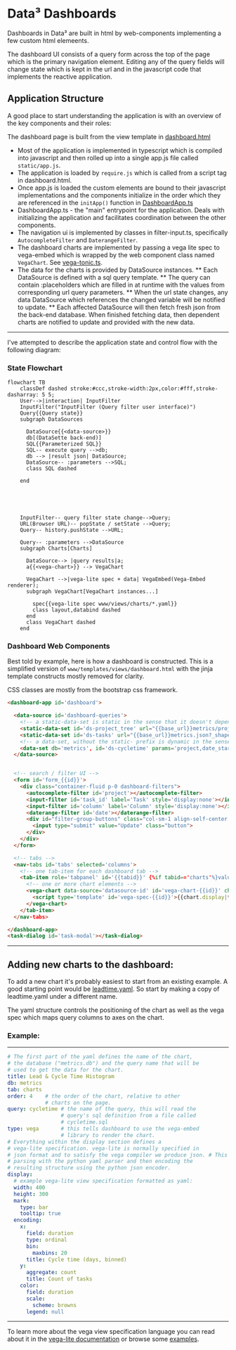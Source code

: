 
# Data³ Dashboards


Dashboards in Data³ are built in html by web-components implementing a few custom html elemeents.

The dashboard UI consists of a query form across the top of the page which is the primary navigation element. Editing any of the query fields will change state which is kept in the url and in the javascript code that implements the reactive application.

## Application Structure


A good place to start understanding the application is with an overview of the key components and their roles:

The dashboard page is built from the view template in [dashboard.html](../www/templates/views/dashboard.html)
* Most of the application is implemented in typescript which is compiled into javascript and then rolled up into a single app.js file called `static/app.js`.
* The application is loaded by `require.js` which is called from a script tag in dashboard.html.
* Once app.js is loaded the custom elements are bound to their javascript implementations and the components initialize in the order which they are referenced in the `initApp()` function in [DashboardApp.ts](../www/static/DashboardApp.ts)
* DashboardApp.ts - the "main" entrypoint for the application. Deals with initializing the application and facilitates coordination between the other components.
* The navigation ui is implemented by classes in filter-input.ts, specifically  `AutocompleteFilter` and `DaterangeFilter`.
* The dashboard charts are implemented by passing a vega lite spec to vega-embed which is wrapped by the web component class named `VegaChart`. See [vega-tonic.ts](../www/static/vega-tonic.ts).
* The data for the charts is provided by DataSource instances.
** Each DataSource is defined with a sql query template.
** The query can contain :placeholders which are filled in at runtime with the values from corresponding url query parameters.
** When the url state changes, any data DataSource which references the changed variable will be notified to update.
** Each affected DataSource will then fetch fresh json from the back-end database. When finished fetching data, then dependent charts are notified to update and provided with the new data.

---
I've attempted to describe the application state and control flow with the following diagram:

### State Flowchart

```mermaid
flowchart TB
    classDef dashed stroke:#ccc,stroke-width:2px,color:#fff,stroke-dasharray: 5 5;
    User-->|interaction| InputFilter
    InputFilter("InputFilter (Query filter user interface)")
    Query{{Query state}}
    subgraph DataSources

      DataSource{{<data-source>}}
      db[(DataSette back-end)]
      SQL{{Parameterized SQL}}
      SQL-- execute query -->db;
      db --> |result json| DataSource;
      DataSource-- :parameters -->SQL;
      class SQL dashed

    end





    InputFilter-- query filter state change-->Query;
    URL(Browser URL)-- popState / setState -->Query;
    Query-- history.pushState -->URL;

    Query-- :parameters -->DataSource
    subgraph Charts[Charts]

      DataSource--> |query results|a;
      a{{<vega-chart>}} --> VegaChart

      VegaChart -->|vega-lite spec + data| VegaEmbed(Vega-Embed renderer);
      subgraph VegaChart[VegaChart instances...]

        spec{{vega-lite spec www/views/charts/*.yaml}}
        class layout,databind dashed
      end
      class VegaChart dashed
    end
```


### Dashboard Web Components

Best told by example, here is how a dashboard is constructed. This is a simplified version of `www/templates/views/dashboard.html` with the jinja template constructs mostly removed for clarity.

CSS classes are mostly from the bootstrap css framework.
```html
<dashboard-app id='dashboard'>

  <data-source id='dashboard-queries'>
    <!-- a static-data-set is static in the sense that it doesn't depend on the query and is effectively immutable at runtime. Therefore, the data can be cached fairly aggressively. -->
    <static-data-set id='ds-project_tree' url="{{base_url}}metrics/project_tree.json?_shape=objects&_size=max&_ttl=86400"></static-data-set>
    <static-data-set id='ds-tasks' url="{{base_url}}metrics.json?_shape=objects" sql="select id,name,status,dateCreated,dateModified,subtype,points,priority,ownerPHID,closerPHID,dateClosed from Task where id in (?*)"></static-data-set>
    <!-- a data-set, without the static- prefix is dynamic in the sense that it is reactive, the data changes and views update based on changes to the user's query. -->
    <data-set db='metrics', id='ds-cycletime' params='project,date_start,date_end' url="{{base_url}}-/ddd/cycletime.json?"></data-set>
  </data-source>


  <!-- search / filter UI -->
  <form id='form_{{id}}'>
    <div class="container-fluid p-0 dashboard-filters">
      <autocomplete-filter id='project'></autocomplete-filter>
      <input-filter id='task_id' label='Task' style='display:none'></input-filter>
      <input-filter id='column' label='Column' style='display:none'></input-filter>
      <daterange-filter id='date'></daterange-filter>
      <div id="filter-group-buttons" class="col-sm-1 align-self-center align-items-center col-auto">
        <input type="submit" value="Update" class="button">
      </div>
    </div>
  </form>

  <!-- tabs -->
  <nav-tabs id='tabs' selected='columns'>
    <!-- one tab-item for each dashboard tab -->
    <tab-item role='tabpanel' id='{{tabid}}' {%if tabid=='charts'%}value=1 class='active'{%endif%} label='{{tab.label}}'>
      <!-- one or more chart elements -->
      <vega-chart data-source='datasource-id' id='vega-chart-{{id}}' charttitle="title string" order="1">
        <script type='template' id='vega-spec-{{id}}'>{{chart.display|tojson}}</script>
      </vega-chart>
    </tab-item>
  </nav-tabs>

</dashboard-app>
<task-dialog id='task-modal'></task-dialog>

```

-----

## Adding new charts to the dashboard:

To add a new chart it's probably easiest to start from an existing example.  A good starting point would be [leadtime.yaml](www/templates/views/charts/leadtime.yaml). So start by making a copy of leadtime.yaml under a different name.

The yaml structure controls the positioning of the chart as well as the vega spec which maps query columns to axes on the chart.

### Example:
-----
```yaml
# The first part of the yaml defines the name of the chart,
# the database ("metrics.db") and the query name that will be
# used to get the data for the chart.
title: Lead & Cycle Time Histogram
db: metrics
tab: charts
order: 4    # the order of the chart, relative to other
            # charts on the page.
query: cycletime # the name of the query, this will read the
                 # query's sql definition from a file called
                 # cycletime.sql
type: vega       # this tells dashboard to use the vega-embed
                 # library to render the chart.
# Everything within the display section defines a
# vega-lite specification. vega-lite is normally specified in
# json format and to satisfy the vega compiler we produce json. # This yaml is directly converted to json by
# parsing with the python yaml parser and then encoding the
# resulting structure using the python json encoder.
display:
  # example vega-lite view specification formatted as yaml:
  width: 400
  height: 300
  mark:
    type: bar
    tooltip: true
  encoding:
    x:
      field: duration
      type: ordinal
      bin:
        maxbins: 20
      title: Cycle time (days, binned)
    y:
      aggregate: count
      title: Count of tasks
    color:
      field: duration
      scale:
        scheme: browns
      legend: null
```
-----
To learn more about the vega view specification language you can read about it in the [vega-lite documentation](https://vega.github.io/vega-lite/docs/spec.html) or browse some [examples](https://vega.github.io/vega-lite/examples/).